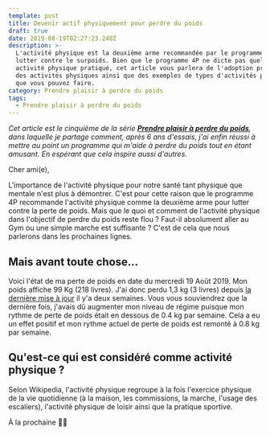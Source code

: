 ```yaml
---
template: post
title: Devenir actif physiquement pour perdre du poids
draft: true
date: 2019-08-19T02:27:23.248Z
description: >-
  L'activité physique est la deuxième arme recommandée par le programme 4P pour
  lutter contre le surpoids. Bien que le programme 4P ne dicte pas quelle
  activité physique pratiqué, cet article vous parlera de l'adoption progressive
  des activités physiques ainsi que des exemples de types d'activités physiques
  que vous pouvez faire.
category: Prendre plaisir à perdre du poids
tags:
  - Prendre plaisir à perdre du poids
---
```

_Cet article est le cinquième de la série [**Prendre plaisir à perdre du poids**](https://www.didia.me/category/prendre-plaisir-a-perdre-du-poids/), dans laquelle je partage comment, après 6 ans d'essais, j'ai enfin réussi à mettre au point un programme qui m'aide à perdre du poids tout en étant amusant. En espérant que cela inspire aussi d'autres._

Cher ami(e),

L'importance de l'activité physique pour notre santé tant physique que mentale n'est plus à démontrer. C'est pour cette raison que le programme 4P recommande l'activité physique comme la deuxième arme pour lutter contre la perte de poids. Mais que le quoi et comment de l'activité physique dans l'objectif de perdre du poids reste flou ? Faut-il absolument aller au Gym ou une simple marche est suffisante ? C'est de cela que nous parlerons dans les prochaines lignes.

## Mais avant toute chose…

Voici l'état de ma perte de poids en date du mercredi 19 Août 2019. Mon poids affiche 99 Kg (218 livres). J'ai donc perdu 1,3 kg (3 livres) depuis [la dernière mise à jour](/posts/2019-08-04-choisir-son-régime-alimentaire-pour-le-programme-4p/) il y'a deux semaines. Vous vous souviendrez que la dernière fois, j'avais dû augmenter mon niveau de régime puisque mon rythme de perte de poids était en dessous de 0.4 kg par semaine. Cela a eu un effet positif et mon rythme actuel de perte de poids est remonté à  0.8 kg par semaine.

## Qu'est-ce qui est considéré comme activité physique ?

Selon Wikipedia, l'activité physique regroupe à la fois l'exercice physique de la vie quotidienne (à la maison, les commissions, la marche, l'usage des escaliers), l'activité physique de loisir ainsi que la pratique sportive.

À la prochaine ✌🏾
